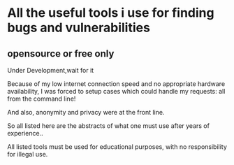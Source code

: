 # All the useful tools i use for finding bugs and vulnerabilities
## opensource or free only

Under Development,wait for it

Because of my low internet connection speed and no appropriate hardware availability, I was forced to setup cases which could handle my requests: all from the command line!

And also, anonymity and privacy were at the front line.

So all listed here are the abstracts of what one must use after years of experience..

All listed tools must be used for educational purposes, with no responsibility for illegal use.
